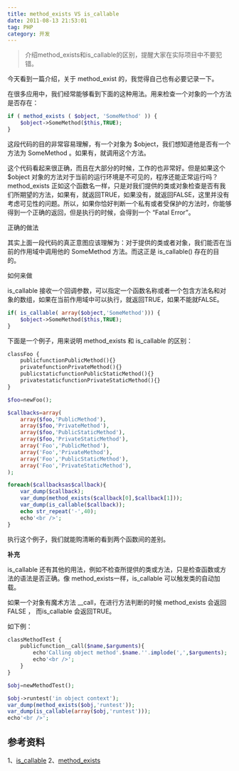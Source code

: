 ```yaml
---
title: method_exists VS is_callable
date: 2011-08-13 21:53:01
tag: PHP
category: 开发
---
```


> 介绍method_exists和is_callable的区别，提醒大家在实际项目中不要犯错。

今天看到一篇介绍，关于 method_exist 的，我觉得自己也有必要记录一下。


在很多应用中，我们经常能够看到下面的这种用法。用来检查一个对象的一个方法是否存在：

```php
if ( method_exists ( $object, 'SomeMethod' )) {
	$object->SomeMethod($this,TRUE);
}
```


这段代码的目的非常容易理解，有一个对象为 $object，我们想知道他是否有一个方法为 SomeMethod 。如果有，就调用这个方法。


这个代码看起来很正确，而且在大部分的时候，工作的也非常好。但是如果这个 $object 对象的方法对于当前的运行环境是不可见的，程序还能正常运行吗？method_exists 正如这个函数名一样，只是对我们提供的类或对象检查是否有我们所期望的方法，如果有，就返回TRUE，如果没有，就返回FALSE，这里并没有考虑可见性的问题。所以，如果你恰好判断一个私有或者受保护的方法时，你能够得到一个正确的返回，但是执行的时候，会得到一个 “Fatal Error”。


正确的做法


其实上面一段代码的真正意图应该理解为：对于提供的类或者对象，我们能否在当前的作用域中调用他的 SomeMethod 方法。而这正是 is_callable() 存在的目的。


如何来做


is_callable 接收一个回调参数，可以指定一个函数名称或者一个包含方法名和对象的数组，如果在当前作用域中可以执行，就返回TRUE，如果不能就FALSE。

```php
if( is_callable( array($object,'SomeMethod'))) {
	$object->SomeMethod($this,TRUE);
}
```


下面是一个例子，用来说明 method_exists 和 is_callable 的区别：

```php
classFoo {
	publicfunctionPublicMethod(){}
	privatefunctionPrivateMethod(){}
	publicstaticfunctionPublicStaticMethod(){}
	privatestaticfunctionPrivateStaticMethod(){}
}

$foo=newFoo();

$callbacks=array(
	array($foo,'PublicMethod'),
	array($foo,'PrivateMethod'),
	array($foo,'PublicStaticMethod'),
	array($foo,'PrivateStaticMethod'),
	array('Foo','PublicMethod'),
	array('Foo','PrivateMethod'),
	array('Foo','PublicStaticMethod'),
	array('Foo','PrivateStaticMethod'),
);

foreach($callbacksas$callback){
	var_dump($callback);
	var_dump(method_exists($callback[0],$callback[1]));
	var_dump(is_callable($callback));
	echo str_repeat('-',40);
	echo'<br />';
}
```


执行这个例子，我们就能购清晰的看到两个函数间的差别。

**补充**


is_callable 还有其他的用法，例如不检查所提供的类或方法，只是检查函数或方法的语法是否正确。像 method_exists一样，is_callable 可以触发类的自动加载。


如果一个对象有魔术方法 __call，在进行方法判断的时候 method_exists 会返回FALSE ， 而is_callable 会返回TRUE。


如下例：

```php
classMethodTest {
	publicfunction__call($name,$arguments){
		echo'Calling object method'.$name.''.implode(',',$arguments);
		echo'<br />';
	}
}

$obj=newMethodTest();

$obj->runtest('in object context');
var_dump(method_exists($obj,'runtest'));
var_dump(is_callable(array($obj,'runtest')));
echo'<br />';
```

## 参考资料
1、[is_callable](http://php.net/manual/en/function.is-callable.php)
2、[method_exists](http://www.php.net/manual/en/function.method-exists.php)













